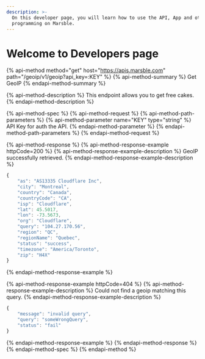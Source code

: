```yaml
---
description: >-
  On this developer page, you will learn how to use the API, App and other
  programming on Marsble.
---
```


# Welcome to Developers page

{% api-method method="get" host="https://apis.marsble.com" path="/geoip/v1/geoip?api\_key=:KEY" %}
{% api-method-summary %}
Get GeoIP
{% endapi-method-summary %}

{% api-method-description %}
This endpoint allows you to get free cakes.
{% endapi-method-description %}

{% api-method-spec %}
{% api-method-request %}
{% api-method-path-parameters %}
{% api-method-parameter name="KEY" type="string" %}
API Key for auth the API.
{% endapi-method-parameter %}
{% endapi-method-path-parameters %}
{% endapi-method-request %}

{% api-method-response %}
{% api-method-response-example httpCode=200 %}
{% api-method-response-example-description %}
GeoIP successfully retrieved.
{% endapi-method-response-example-description %}

```javascript
{
    "as": "AS13335 Cloudflare Inc",
    "city": "Montreal",
    "country": "Canada",
    "countryCode": "CA",
    "isp": "Cloudflare",
    "lat": 45.5017,
    "lon": -73.5673,
    "org": "Cloudflare",
    "query": "104.27.170.56",
    "region": "QC",
    "regionName": "Quebec",
    "status": "success",
    "timezone": "America/Toronto",
    "zip": "H4X"
}
```
{% endapi-method-response-example %}

{% api-method-response-example httpCode=404 %}
{% api-method-response-example-description %}
Could not find a geoip matching this query.
{% endapi-method-response-example-description %}

```javascript
{
    "message": "invalid query",
    "query": "someWrongQuery",
    "status": "fail"
}
```
{% endapi-method-response-example %}
{% endapi-method-response %}
{% endapi-method-spec %}
{% endapi-method %}



